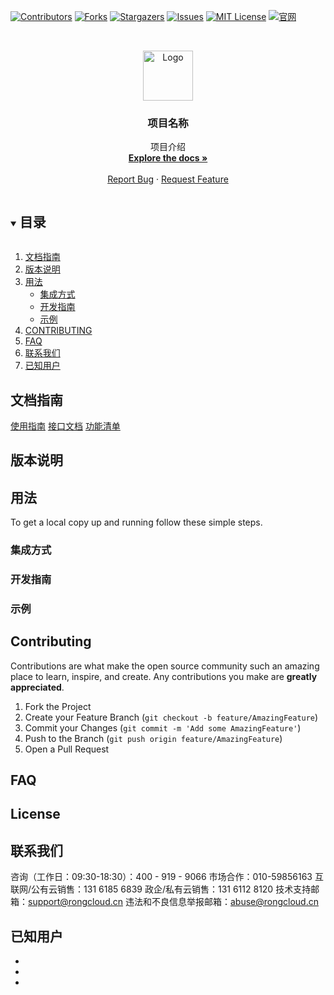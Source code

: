 [![Contributors][contributors-shield]][contributors-url]
[![Forks][forks-shield]][forks-url]
[![Stargazers][stars-shield]][stars-url]
[![Issues][issues-shield]][issues-url]
[![MIT License][license-shield]][license-url]
[![官网][rongcloud-shield]][rongcloud-url]



<!-- PROJECT LOGO -->
<br />
<p align="center">
  <a href="https://github.com/github_username/repo_name">
    <img src="images/logo.png" alt="Logo" width="80" height="80">
  </a>

  <h3 align="center">项目名称</h3>

  <p align="center">
    项目介绍
    <br />
    <a href="https://github.com/github_username/repo_name"><strong>Explore the docs »</strong></a>
    <br />
    <br />
    <a href="https://github.com/github_username/repo_name/issues">Report Bug</a>
    ·
    <a href="https://github.com/github_username/repo_name/issues">Request Feature</a>
  </p>
</p>



<!-- 目录 -->
<details open="open">
  <summary><h2 style="display: inline-block">目录</h2></summary>
  <ol>
    <li><a href="#roadmap">文档指南</a></li>
    <li><a href="#roadmap">版本说明</a></li>
    <li>
      <a href="#用法">用法</a>
      <ul>
        <li><a href="#集成方式">集成方式</a></li>
        <li><a href="#开发指南">开发指南</a></li>
        <li><a href="#示例">示例</a></li>
      </ul>
    </li>
    <li><a href="#CONTRIBUTING">CONTRIBUTING</a></li>
    <li><a href="#roadmap">FAQ</a></li>
    <li><a href="#联系我们">联系我们</a></li>
    <li><a href="#已知用户">已知用户</a></li>
  </ol>
</details>



<!-- 文档指南 -->
## 文档指南
[使用指南](https://www.apolloconfig.com/#/zh/usage/apollo-user-guide)
[接口文档](https://www.apolloconfig.com/#/zh/usage/apollo-user-guide)
[功能清单](https://www.apolloconfig.com/#/zh/usage/apollo-user-guide)

<!-- 版本说明 -->
## 版本说明




<!-- 用法 -->
## 用法

To get a local copy up and running follow these simple steps.

### 集成方式



### 开发指南


### 示例






<!-- CONTRIBUTING -->
## Contributing

Contributions are what make the open source community such an amazing place to learn, inspire, and create. Any contributions you make are **greatly appreciated**.

1. Fork the Project
2. Create your Feature Branch (`git checkout -b feature/AmazingFeature`)
3. Commit your Changes (`git commit -m 'Add some AmazingFeature'`)
4. Push to the Branch (`git push origin feature/AmazingFeature`)
5. Open a Pull Request


<!-- FAQ -->
## FAQ


<!-- LICENSE -->
## License



<!-- 联系我们 -->
## 联系我们

咨询（工作日：09:30-18:30）：400 - 919 - 9066
市场合作：010-59856163
互联网/公有云销售：131 6185 6839
政企/私有云销售：131 6112 8120
技术支持邮箱：support@rongcloud.cn
违法和不良信息举报邮箱：abuse@rongcloud.cn



<!-- 已知用户 -->
## 已知用户

* []()
* []()
* []()





<!-- MARKDOWN LINKS & IMAGES -->
<!-- https://www.markdownguide.org/basic-syntax/#reference-style-links -->
[contributors-shield]: https://img.shields.io/github/contributors/github_username/repo.svg?style=for-the-badge
[contributors-url]: https://github.com/github_username/repo_name/graphs/contributors
[forks-shield]: https://img.shields.io/github/forks/github_username/repo.svg?style=for-the-badge
[forks-url]: https://github.com/github_username/repo_name/network/members
[stars-shield]: https://img.shields.io/github/stars/github_username/repo.svg?style=for-the-badge
[stars-url]: https://github.com/github_username/repo_name/stargazers
[issues-shield]: https://img.shields.io/github/issues/github_username/repo.svg?style=for-the-badge
[issues-url]: https://github.com/github_username/repo_name/issues
[license-shield]: https://img.shields.io/github/license/github_username/repo.svg?style=for-the-badge
[license-url]: https://github.com/github_username/repo_name/blob/master/LICENSE.txt
[rongcloud-shield]: https://www.rongcloud.cn/
[rongcloud-url]: https://www.rongcloud.cn/

